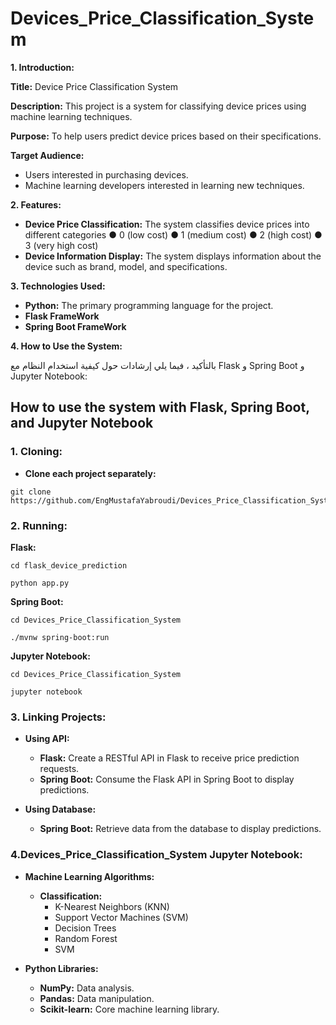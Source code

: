 # Devices_Price_Classification_System
**1. Introduction:**

**Title:** Device Price Classification System

**Description:** This project is a system for classifying device prices using machine learning techniques.

**Purpose:** To help users predict device prices based on their specifications.

**Target Audience:**

* Users interested in purchasing devices.
* Machine learning developers interested in learning new techniques.

**2. Features:**

* **Device Price Classification:** The system classifies device prices into different categories
● 0 (low cost)
● 1 (medium cost)
● 2 (high cost)
● 3 (very high cost)
* **Device Information Display:** The system displays information about the device such as brand, model, and specifications.

**3. Technologies Used:**

* **Python:** The primary programming language for the project.
* **Flask FrameWork**
* **Spring Boot FrameWork** 


**4. How to Use the System:**

بالتأكيد ، فيما يلي إرشادات حول كيفية استخدام النظام مع Flask و Spring Boot و Jupyter Notebook:

## How to use the system with Flask, Spring Boot, and Jupyter Notebook

### 1. Cloning:

* **Clone each project separately:**

```
git clone https://github.com/EngMustafaYabroudi/Devices_Price_Classification_System

```


### 2. Running:

**Flask:**

```
cd flask_device_prediction

python app.py
```

**Spring Boot:**

```
cd Devices_Price_Classification_System

./mvnw spring-boot:run
```

**Jupyter Notebook:**

```
cd Devices_Price_Classification_System

jupyter notebook
```

### 3. Linking Projects:

* **Using API:**

    * **Flask:** Create a RESTful API in Flask to receive price prediction requests.
    * **Spring Boot:** Consume the Flask API in Spring Boot to display predictions.

* **Using Database:**
    * **Spring Boot:** Retrieve data from the database to display predictions.

### 4.Devices_Price_Classification_System  Jupyter Notebook:

* **Machine Learning Algorithms:**

    * **Classification:**
        * K-Nearest Neighbors (KNN)
        * Support Vector Machines (SVM)
        * Decision Trees
        * Random Forest
        * SVM 

* **Python Libraries:**

    * **NumPy:** Data analysis.
    * **Pandas:** Data manipulation.
    * **Scikit-learn:** Core machine learning library.
